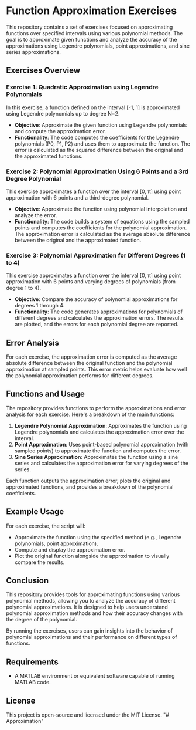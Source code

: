 # Function Approximation Exercises

This repository contains a set of exercises focused on approximating functions over specified intervals using various polynomial methods. The goal is to approximate given functions and analyze the accuracy of the approximations using Legendre polynomials, point approximations, and sine series approximations.

## Exercises Overview

### Exercise 1: Quadratic Approximation using Legendre Polynomials

In this exercise, a function defined on the interval [-1, 1] is approximated using Legendre polynomials up to degree N=2.

- **Objective**: Approximate the given function using Legendre polynomials and compute the approximation error.
- **Functionality**: The code computes the coefficients for the Legendre polynomials (P0, P1, P2) and uses them to approximate the function. The error is calculated as the squared difference between the original and the approximated functions.

### Exercise 2: Polynomial Approximation Using 6 Points and a 3rd Degree Polynomial

This exercise approximates a function over the interval [0, π] using point approximation with 6 points and a third-degree polynomial.

- **Objective**: Approximate the function using polynomial interpolation and analyze the error.
- **Functionality**: The code builds a system of equations using the sampled points and computes the coefficients for the polynomial approximation. The approximation error is calculated as the average absolute difference between the original and the approximated function.

### Exercise 3: Polynomial Approximation for Different Degrees (1 to 4)

This exercise approximates a function over the interval [0, π] using point approximation with 6 points and varying degrees of polynomials (from degree 1 to 4).

- **Objective**: Compare the accuracy of polynomial approximations for degrees 1 through 4.
- **Functionality**: The code generates approximations for polynomials of different degrees and calculates the approximation errors. The results are plotted, and the errors for each polynomial degree are reported.

## Error Analysis

For each exercise, the approximation error is computed as the average absolute difference between the original function and the polynomial approximation at sampled points. This error metric helps evaluate how well the polynomial approximation performs for different degrees.

## Functions and Usage

The repository provides functions to perform the approximations and error analysis for each exercise. Here's a breakdown of the main functions:

1. **Legendre Polynomial Approximation**: Approximates the function using Legendre polynomials and calculates the approximation error over the interval.
2. **Point Approximation**: Uses point-based polynomial approximation (with sampled points) to approximate the function and computes the error.
3. **Sine Series Approximation**: Approximates the function using a sine series and calculates the approximation error for varying degrees of the series.

Each function outputs the approximation error, plots the original and approximated functions, and provides a breakdown of the polynomial coefficients.

## Example Usage

For each exercise, the script will:
- Approximate the function using the specified method (e.g., Legendre polynomials, point approximation).
- Compute and display the approximation error.
- Plot the original function alongside the approximation to visually compare the results.

## Conclusion

This repository provides tools for approximating functions using various polynomial methods, allowing you to analyze the accuracy of different polynomial approximations. It is designed to help users understand polynomial approximation methods and how their accuracy changes with the degree of the polynomial.

By running the exercises, users can gain insights into the behavior of polynomial approximations and their performance on different types of functions.

## Requirements

- A MATLAB environment or equivalent software capable of running MATLAB code.

## License

This project is open-source and licensed under the MIT License.
"# Approximation" 
